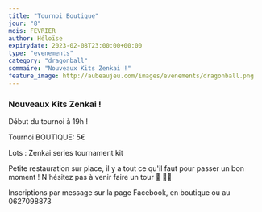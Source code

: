 ```yaml
---
title: "Tournoi Boutique"
jour: "8"
mois: FEVRIER
author: Héloïse
expirydate: 2023-02-08T23:00:00+00:00
type: "evenements"
category: "dragonball"
sommaire: "Nouveaux Kits Zenkai !"
feature_image: http://aubeaujeu.com/images/evenements/dragonball.png
---
```

### Nouveaux Kits Zenkai !

Début du tournoi à 19h !

Tournoi BOUTIQUE: 5€

Lots : Zenkai series tournament kit


Petite restauration sur place, il y a tout ce qu'il faut pour passer un bon moment ! N'hésitez pas à venir faire un tour 🥪 🥤🍿


Inscriptions par message sur la page Facebook, en boutique ou au 0627098873
